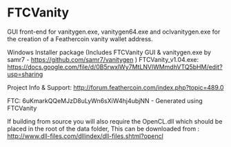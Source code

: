 FTCVanity
=========

GUI front-end for vanitygen.exe, vanitygen64.exe and oclvanitygen.exe for the creation of a Feathercoin vanity wallet address.

Windows Installer package (Includes FTCVanity GUI & vanitygen.exe by samr7 - https://github.com/samr7/vanitygen )
FTCVanity_v1.04.exe:
https://docs.google.com/file/d/0B5rwxlWy7MtLNVlWMmdhVTQ5bHM/edit?usp=sharing

Project Info & Support:
http://forum.feathercoin.com/index.php?topic=489.0


FTC: 6uKmarkQQeMJzD8uLyWn6sXiW4hj4ubjNN - Generated using FTCVanity

If building from source you will also require the OpenCL.dll which should be placed in the root of the data folder,
This can be downloaded from : http://www.dll-files.com/dllindex/dll-files.shtml?opencl


